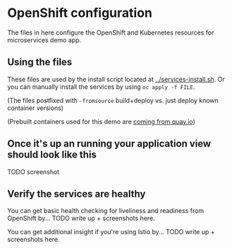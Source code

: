 # OpenShift configuration
The files in here configure the OpenShift and Kubernetes resources for microservices demo app.


## Using the files
These files are used by the install script located at [../services-install.sh](../services-install.sh).
Or you can manually install the services by using `oc apply -f FILE`.

(The files postfixed with `-fromsource` build+deploy vs. just deploy known container versions)

(Prebuilt containers used for this demo are [coming from quay.io][1])


## Once it's up an running your application view should look like this
TODO screenshot


## Verify the services are healthy
You can get basic health checking for liveliness and readiness from OpenShift by... TODO write up + screenshots here.

You can get additional insight if you're using Istio by... TODO write up + screenshots here.


[1]: https://quay.io/user/jasonredhat
